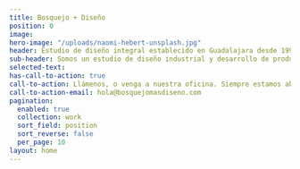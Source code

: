 ```yaml
---
title: Bosquejo + Diseño
position: 0
image:
hero-image: "/uploads/naomi-hebert-unsplash.jpg"
header: Estudio de diseño integral establecido en Guadalajara desde 1996.
sub-header: Somos un estudio de diseño industrial y desarrollo de producto dedicado a satisfacer las necesidades de nuestros clientes, desarrollando propuestas a la medida de cada uno, con el objetivo de que reciban el mejor beneficio de nuestros servicios y productos con la mas alta calidad.
selected-text:
has-call-to-action: true
call-to-action: Llámenos, o venga a nuestra oficina. Siempre estamos abiertos para charlar.
call-to-action-email: hola@bosquejomasdiseno.com
pagination:
  enabled: true
  collection: work
  sort_field: position
  sort_reverse: false
  per_page: 10
layout: home
---
```

